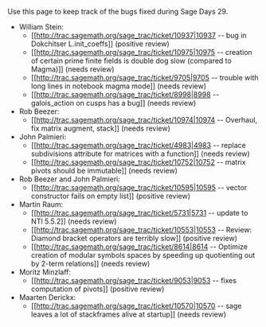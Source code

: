 Use this page to keep track of the bugs fixed during Sage Days 29.

  * William Stein:
     * [[http://trac.sagemath.org/sage_trac/ticket/10937|10937 -- bug in Dokchitser L.init_coeffs]]  (positive review)
     * [[http://trac.sagemath.org/sage_trac/ticket/10975|10975 -- creation of certain prime finite fields is double dog slow (compared to Magma)]] (needs review)
     * [[http://trac.sagemath.org/sage_trac/ticket/9705|9705 -- trouble with long lines in notebook magma mode]] (needs review)
     * [[http://trac.sagemath.org/sage_trac/ticket/8998|8998 -- galois_action on cusps has a bug]] (needs review)
  * Rob Beezer:
     * [[http://trac.sagemath.org/sage_trac/ticket/10974|10974 -- Overhaul, fix matrix augment, stack]]  (needs review)
  * John Palmieri:
     * [[http://trac.sagemath.org/sage_trac/ticket/4983|4983 -- replace subdivisions attribute for matrices with a function]] (needs review)
     * [[http://trac.sagemath.org/sage_trac/ticket/10752|10752 -- matrix pivots should be immutable]] (needs review)
  * Rob Beezer and John Palmieri:
     * [[http://trac.sagemath.org/sage_trac/ticket/10595|10595 -- vector constructor fails on empty list]] (positive review)
  * Martin Raum:
     * [[http://trac.sagemath.org/sage_trac/ticket/5731|5731 -- update to NTl 5.5.2]] (needs review)
     * [[http://trac.sagemath.org/sage_trac/ticket/10553|10553 -- Review: Diamond bracket operators are terribly slow]] (positive review)
     * [[http://trac.sagemath.org/sage_trac/ticket/8614|8614 -- Optimize creation of modular symbols spaces by speeding up quotienting out by 2-term relations]] (needs review)
  * Moritz Minzlaff:
     * [[http://trac.sagemath.org/sage_trac/ticket/9053|9053 -- fixes computation of pivots]] (positive review)
  * Maarten Derickx:
     * [[http://trac.sagemath.org/sage_trac/ticket/10570|10570 -- sage leaves a lot of stackframes alive at startup]] (needs review)
